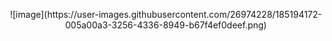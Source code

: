 <p align="center">
  ![image](https://user-images.githubusercontent.com/26974228/185194172-005a00a3-3256-4336-8949-b67f4ef0deef.png)
</p>
